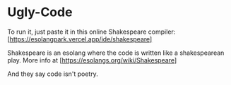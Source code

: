 # Ugly-Code

To run it, just paste it in this online Shakespeare compiler:
[https://esolangpark.vercel.app/ide/shakespeare]

Shakespeare is an esolang where the code is written like a shakespearean play. More info at [https://esolangs.org/wiki/Shakespeare]


And they say code isn't poetry.

